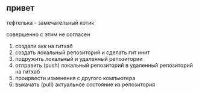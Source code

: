 ## привет

тефтелька - замечательный котик

совершенно с этим не согласен

1. создали акк на гитхаб
2. создать локальный репозиторий и сделать гит инит
3. подружить локальный и удаленный репозитории
4. отправить (push) локальный репозиторий в удаленный репозиторий на гитхаб
5. проиpвести изменения с другого компьютера
6. выкачать (pull) актуальное состояние из репозитория